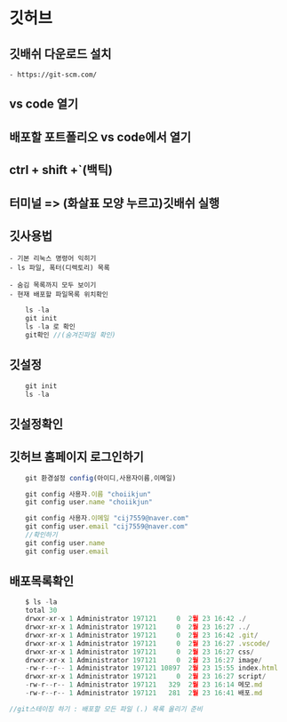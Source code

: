 # 깃허브
## 깃배쉬 다운로드 설치
    - https://git-scm.com/

## vs code 열기
## 배포할 포트폴리오 vs code에서 열기
## ctrl + shift +`(백틱)
## 터미널 => (화살표 모양 누르고)깃배쉬 실행

## 깃사용법
    - 기본 리눅스 명령어 익히기
    - ls 파일, 폭터(디렉토리) 목록
    
    - 숨김 목록까지 모두 보이기
    - 현재 배포할 파일목록 위치확인
```js 
    ls -la
    git init
    ls -la 로 확인
    git확인 //(숨겨진파일 확인)
```
## 깃설정
```js 
    git init
    ls -la
```
## 깃설정확인
## 깃허브 홈페이지 로그인하기

```js
    git 환경설정 config(아이디,사용자이름,이메일)

    git config 사용자.이름 "choiikjun"
    git config user.name "choiikjun"

    git config 사용자.이메일 "cij7559@naver.com"
    git config user.email "cij7559@naver.com"
    //확인하기
    git config user.name
    git config user.email
```
## 배포목록확인
```js
    $ ls -la
    total 30
    drwxr-xr-x 1 Administrator 197121     0  2월 23 16:42 ./
    drwxr-xr-x 1 Administrator 197121     0  2월 23 16:27 ../
    drwxr-xr-x 1 Administrator 197121     0  2월 23 16:42 .git/
    drwxr-xr-x 1 Administrator 197121     0  2월 23 16:27 .vscode/
    drwxr-xr-x 1 Administrator 197121     0  2월 23 16:27 css/
    drwxr-xr-x 1 Administrator 197121     0  2월 23 16:27 image/
    -rw-r--r-- 1 Administrator 197121 10897  2월 23 15:55 index.html
    drwxr-xr-x 1 Administrator 197121     0  2월 23 16:27 script/
    -rw-r--r-- 1 Administrator 197121   329  2월 23 16:14 메모.md
    -rw-r--r-- 1 Administrator 197121   281  2월 23 16:41 배포.md

//git스테이징 하기 : 배포할 모든 파일 (.) 목록 올리기 준비

```